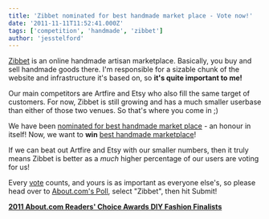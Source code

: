 ```yaml
---
title: 'Zibbet nominated for best handmade market place - Vote now!'
date: '2011-11-11T11:52:41.000Z'
tags: ['competition', 'handmade', 'zibbet']
author: 'jesstelford'
---
```


[Zibbet](http://www.zibbet.com) is an online handmade artisan marketplace. Basically, you buy and sell handmade goods there. I'm responsible for a sizable chunk of the website and infrastructure it's based on, so **it's quite important to me!**

Our main competitors are Artfire and Etsy who also fill the same target of customers. For now, Zibbet is still growing and has a much smaller userbase than either of those two venues. So that's where you come in ;)

We have been [nominated for best handmade market place](http://diyfashion.about.com/b/2011/02/11/2011-about-com-readers-choice-awards-diy-fashion-finalists-vote-now.htm) \- an honour in itself! Now, we want to **win** [best handmade marketplace](http://diyfashion.about.com/b/2011/02/11/2011-about-com-readers-choice-awards-diy-fashion-finalists-vote-now.htm)!

If we can beat out Artfire and Etsy with our smaller numbers, then it truly means Zibbet is better as a _much_ higher percentage of our users are voting for us!

Every [vote](http://diyfashion.about.com/b/2011/02/11/2011-about-com-readers-choice-awards-diy-fashion-finalists-vote-now.htm) counts, and yours is as important as everyone else's, so please head over to [About.com's Poll](http://diyfashion.about.com/b/2011/02/11/2011-about-com-readers-choice-awards-diy-fashion-finalists-vote-now.htm), select "Zibbet", then hit Submit!

**[2011 About.com Readers' Choice Awards DIY Fashion Finalists](http://diyfashion.about.com/b/2011/02/11/2011-about-com-readers-choice-awards-diy-fashion-finalists-vote-now.htm)**
